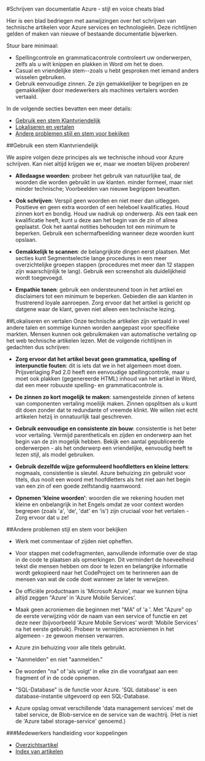 <properties title="" pageTitle="Schrijven van documentatie Azure - stijl en voice cheats blad" description="Stijl en gesproken informatie over technische inhoud maken voor het midden Azure documentatie." metaKeywords="" services="" solutions="" documentationCenter="" authors="tysonn" videoId="" scriptId="" manager="required" />

<tags ms.service="contributor-guide" ms.devlang="" ms.topic="article" ms.tgt_pltfrm="" ms.workload="" ms.date="12/16/2014" ms.author="glenga" />

#<a name="writing-azure-documentation---style-and-voice-cheat-sheet"></a>Schrijven van documentatie Azure - stijl en voice cheats blad

Hier is een blad bedriegen met aanwijzingen over het schrijven van technische artikelen voor Azure services en technologieën. Deze richtlijnen gelden of maken van nieuwe of bestaande documentatie bijwerken.

Stuur bare minimaal:

- Spellingcontrole en grammaticacontrole controleert uw onderwerpen, zelfs als u wilt knippen en plakken in Word om het te doen.
- Casual en vriendelijke stem--zoals u hebt gesproken met iemand anders wisselen gebruiken.
- Gebruik eenvoudige zinnen. Ze zijn gemakkelijker te begrijpen en ze gemakkelijker door medewerkers als machines vertalers worden vertaald.

In de volgende secties bevatten een meer details:

+ [Gebruik een stem Klantvriendelijk]
+ [Lokaliseren en vertalen]
+ [Andere problemen stijl en stem voor bekijken]


##<a name="use-a-customer-friendly-voice"></a>Gebruik een stem Klantvriendelijk

We aspire volgen deze principes als we technische inhoud voor Azure schrijven. Kan niet altijd krijgen we er, maar we moeten blijven proberen!

- **Alledaagse woorden**: probeer het gebruik van natuurlijke taal, de woorden die worden gebruikt in uw klanten. minder formeel, maar niet minder technische; Voorbeelden van nieuwe begrippen bevatten.

- **Ook schrijven**: Verspil geen woorden en niet meer dan uitleggen. Positieve en geen extra woorden of een heleboel kwalificaties. Houd zinnen kort en bondig. Houd uw nadruk op onderwerp. Als een taak een kwalificatie heeft, kunt u deze aan het begin van de zin of alinea geplaatst. Ook het aantal notities behouden tot een minimum te beperken. Gebruik een schermafbeelding wanneer deze woorden kunt opslaan.

- **Gemakkelijk te scannen**: de belangrijkste dingen eerst plaatsen. Met secties kunt Segmentselectie lange procedures in een meer overzichtelijke groepen stappen (procedures met meer dan 12 stappen zijn waarschijnlijk te lang). Gebruik een screenshot als duidelijkheid wordt toegevoegd.

- **Empathie tonen**: gebruik een ondersteunend toon in het artikel en disclaimers tot een minimum te beperken. Gebieden die aan klanten in frustrerend loyale aanroepen. Zorg ervoor dat het artikel is gericht op datgene waar de klant, geven niet alleen een technische lezing.

##<a name="consider-localization-and-machine-translation"></a>Lokaliseren en vertalen
Onze technische artikelen zijn vertaald in veel andere talen en sommige kunnen worden aangepast voor specifieke markten. Mensen kunnen ook gebruikmaken van automatische vertaling op het web technische artikelen lezen. Met de volgende richtlijnen in gedachten dus schrijven:

- **Zorg ervoor dat het artikel bevat geen grammatica, spelling of interpunctie fouten**: dit is iets dat we in het algemeen moet doen. Prijsverlaging Pad 2.0 heeft een eenvoudige spellingcontrole, maar u moet ook plakken (gegenereerde HTML) inhoud van het artikel in Word, dat een meer robuuste spelling- en grammaticacontrole is.

- **De zinnen zo kort mogelijk te maken**: samengestelde zinnen of ketens van componenten vertaling moeilijk maken. Zinnen opsplitsen als u kunt dit doen zonder dat te redundante of vreemde klinkt. We willen niet echt artikelen hetzij in onnatuurlijk taal geschreven.

- **Gebruik eenvoudige en consistente zin bouw**: consistentie is het beter voor vertaling. Vermijd parentheticals en zijden en onderwerp aan het begin van de zin mogelijk hebben. Bekijk een aantal gepubliceerde onderwerpen - als het onderwerp een vriendelijke, eenvoudig heeft te lezen stijl, als model gebruiken.

- **Gebruik dezelfde wijze geformuleerd hoofdletters en kleine letters**: nogmaals, consistentie is sleutel. Azure behuizing zin gebruikt voor titels, dus nooit een woord met hoofdletters als het niet aan het begin van een zin of een goede zelfstandig naamwoord.

- **Opnemen 'kleine woorden'**: woorden die we rekening houden met kleine en onbelangrijk in het Engels omdat ze voor context worden begrepen (zoals 'a', 'de', 'dat' en 'is') zijn cruciaal voor het vertalen - Zorg ervoor dat u ze!

##<a name="other-style-and-voice-issues-to-watch-for"></a>Andere problemen stijl en stem voor bekijken

- Werk met commentaar of zijden niet opheffen.

- Voor stappen met codefragmenten, aanvullende informatie over de stap in de code te plaatsen als opmerkingen. Dit vermindert de hoeveelheid tekst die mensen hebben om door te lezen en belangrijke informatie wordt gekopieerd naar het CodeProject om te herinneren aan de mensen van wat de code doet wanneer ze later te verwijzen.

- De officiële productnaam is 'Microsoft Azure', maar we kunnen bijna altijd zeggen "Azure' in 'Azure Mobile Services'.

- Maak geen acroniemen die beginnen met "MA" of 'a '. Met "Azure" op de eerste verwijzing vóór de naam van een service of functie en zet deze neer (bijvoorbeeld 'Azure Mobile Services' wordt 'Mobile Services' na het eerste gebruik). Probeer te vermijden acroniemen in het algemeen - ze gewoon mensen verwarren.

- Azure zin behuizing voor alle titels gebruikt.

- "Aanmelden" en niet "aanmelden."

- De woorden "na" of 'als volgt' in elke zin die voorafgaat aan een fragment of in de code opnemen.

- "SQL-Database" is de functie voor Azure. 'SQL database' is een database-instantie uitgevoerd op een SQL-Database.

- Azure opslag omvat verschillende 'data management services' met de tabel service, de Blob-service en de service van de wachtrij. (Het is niet de 'Azure tabel storage-service' genoemd.)




###<a name="contributors-guide-links"></a>Medewerkers handleiding voor koppelingen

- [Overzichtsartikel](./../README.md)
- [Index van artikelen](./contributor-guide-index.md)



<!--Anchors-->
[Gebruik een stem Klantvriendelijk]: #use-a-customer-friendly-voice
[Lokaliseren en vertalen]: #consider-localization-and-machine-translation
[andere problemen stijl en stem voor bekijken]: #other-style-and-voice-issues-to-watch-for
